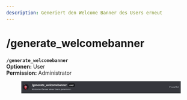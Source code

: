 ```yaml
---
description: Generiert den Welcome Banner des Users erneut
---
```


# /generate\_welcomebanner

**`/generate_welcomebanner`**\
**Optionen:** User\
**Permission:** Administrator

<figure><img src="../../.gitbook/assets/image (4).png" alt=""><figcaption></figcaption></figure>
